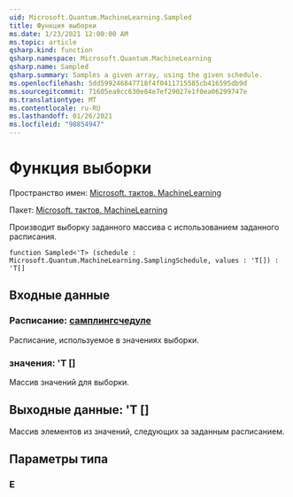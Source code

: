 ```yaml
---
uid: Microsoft.Quantum.MachineLearning.Sampled
title: Функция выборки
ms.date: 1/23/2021 12:00:00 AM
ms.topic: article
qsharp.kind: function
qsharp.namespace: Microsoft.Quantum.MachineLearning
qsharp.name: Sampled
qsharp.summary: Samples a given array, using the given schedule.
ms.openlocfilehash: 5dd599246847718f4f0411715585cb416595db9d
ms.sourcegitcommit: 71605ea9cc630e84e7ef29027e1f0ea06299747e
ms.translationtype: MT
ms.contentlocale: ru-RU
ms.lasthandoff: 01/26/2021
ms.locfileid: "98854947"
---
```

# <a name="sampled-function"></a>Функция выборки

Пространство имен: [Microsoft. тактов. MachineLearning](xref:Microsoft.Quantum.MachineLearning)

Пакет: [Microsoft. тактов. MachineLearning](https://nuget.org/packages/Microsoft.Quantum.MachineLearning)


Производит выборку заданного массива с использованием заданного расписания.

```qsharp
function Sampled<'T> (schedule : Microsoft.Quantum.MachineLearning.SamplingSchedule, values : 'T[]) : 'T[]
```


## <a name="input"></a>Входные данные

### <a name="schedule--samplingschedule"></a>Расписание: [самплингсчедуле](xref:Microsoft.Quantum.MachineLearning.SamplingSchedule)

Расписание, используемое в значениях выборки.


### <a name="values--t"></a>значения: 'T []

Массив значений для выборки.



## <a name="output--t"></a>Выходные данные: 'T []

Массив элементов из значений, следующих за заданным расписанием.

## <a name="type-parameters"></a>Параметры типа

### <a name="t"></a>Е

